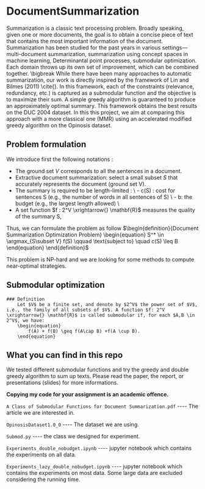 # DocumentSummarization

Summarization is a classic text processing problem. Broadly speaking, given one or more documents, the goal is to obtain a concise piece
of text that contains the most important information of the document. Summarization has been studied for the past years in various
settings—multi-document summarization, summarization using concept spaces in machine learning, Determinantal point processes, submodular optimization. Each domain throws up its own set of improvement, which can be combined together.
\bigbreak
While there have been many approaches to automatic summarization, our work
is directly inspired by the framework of Lin and Bilmes (2011) \cite{}.  In this framework, each of the constraints (relevance, redundancy, etc.) is captured as a submodular function and the objective is to maximize their sum. A simple greedy algorithm is guaranteed to produce an approximately optimal summary. This framework obtains the best results on the DUC 2004 dataset. In this this project, we aim at comparing this approach with a more classical one (MMR) using an accelerated modified greedy algorithm on the Opinosis dataset.


## Problem formulation
We introduce first the following notations :
-  The ground set $V$ corresponds to all the sentences in a document.
- Extractive document summarization: select a small subset $S$ that accurately represents the document (ground set V).
- The summary is required to be length-limited : \\
        - c(S) : cost  for sentences S (e.g., the number of words in all sentences of S) \\
        - b: the budget (e.g., the largest length allowed) \\
- A set function $f : 2^V \xrightarrow{} \mathbf{R}$ measures the quality of the summary S,

Thus, we can formulate the problem as follow
$\begin{definition}{Document Summarization Optimization Problem}
        \begin{equation}
           S^* \in \argmax_{S\subset V} f(S) \qquad \text{subject to} \quad c(S) \leq B
        \end{equation}
\end{definition}$

This problem is NP-hard and we are looking for some methods to compute near-optimal strategies.
## Submodular optimization
    ### Definition
        Let $V$ be a finite set, and denote by $2^V$ the power set of $V$, i.e., the family of all subsets of $V$. A function $f: 2^V \xrightarrow{} \mathbf{R}$ is called submodular if, for each $A,B \in 2^V$, we have: 
        \begin{equation}
            f(A) + f(B) \geq f(A\cap B) +f(A \cup B).
        \end{equation}

## What you can find in this repo
We tested different submodular functions and try the greedy and double greedy algorithm to sum up texts. Please read the paper, the report, or presentations (slides) for more informations.

**Copying my code for your assignment is an academic offence.**

`A Class of Submodular Functions for Document Summarization.pdf` ---- The article we are interested in.

`OpinosisDataset1.0_0` ---- The dataset we are using.

`Submod.py` ---- the class we designed for experiment.

`Experiments_double_nobudget.ipynb` ---- jupyter notebook which contains the experiments on all data.

`Experiments_lazy_double_nobudget.ipynb` ---- jupyter notebook which contains the experiments on most data. Some large data are excluded considering the running time.
